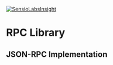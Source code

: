 [![SensioLabsInsight](https://insight.sensiolabs.com/projects/9706918a-39d4-4822-8e25-d0a01182b10b/big.png)](https://insight.sensiolabs.com/projects/9706918a-39d4-4822-8e25-d0a01182b10b)

# RPC Library

## JSON-RPC Implementation
